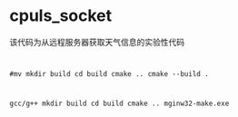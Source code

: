 # cpuls_socket
该代码为从远程服务器获取天气信息的实验性代码
<code>
  
  #mv
  mkdir build
  cd build
  cmake ..
  cmake --build .
  
  gcc/g++
  mkdir build
  cd build
  cmake ..
  mginw32-make.exe
  
  </code>

